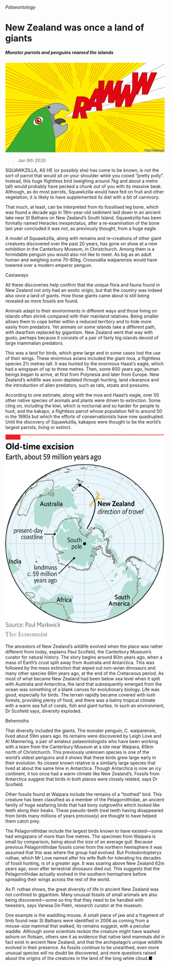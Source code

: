 ###### Palaeontology

# New Zealand was once a land of giants 

##### Monster parrots and penguins roamed the islands 

![image](images/20200111_STD001_1.jpg) 

> Jan 9th 2020 

SQUAWKZILLA, AS HE (or possibly she) has come to be known, is not the sort of parrot that would sit on your shoulder while you cooed “pretty polly”. Instead, this huge flightless bird (weighing around 7kg and about a metre tall) would probably have pecked a chunk out of you with its massive beak. Although, as do most parrots, Squawkzilla would have fed on fruit and other vegetation, it is likely to have supplemented its diet with a bit of carnivory.

That much, at least, can be interpreted from its fossilised leg bone, which was found a decade ago in 19m-year-old sediment laid down in an ancient lake near St Bathans on New Zealand’s South Island. Squawkzilla has been formally named Heracles inexpectatus, after a re-examination of the bone last year concluded it was not, as previously thought, from a huge eagle.


A model of Squawkzilla, along with remains and re-creations of other giant creatures discovered over the past 20 years, has gone on show at a new exhibition in the Canterbury Museum, in Christchurch. Among them is a formidable penguin you would also not like to meet. As big as an adult human and weighing some 70-80kg, Crossvallia waiparensis would have towered over a modern emperor penguin.

Castaways

All these discoveries help confirm that the unique flora and fauna found in New Zealand not only had an exotic origin, but that the country was indeed also once a land of giants. How those giants came about is still being revealed as more fossils are found.

Animals adapt to their environments in different ways and those living on islands often shrink compared with their mainland relatives. Being smaller allows them to cope better within a reduced territory and to hide more easily from predators. Yet animals on some islands take a different path, with dwarfism replaced by gigantism. New Zealand went that way with gusto, perhaps because it consists of a pair of fairly big islands devoid of large mammalian predators.

This was a land for birds, which grew large and in some cases lost the use of their wings. These enormous avians included the giant moa, a flightless species 2½ metres tall. It was hunted by the enormous Haast’s eagle, which had a wingspan of up to three metres. Then, some 800 years ago, human beings began to arrive, at first from Polynesia and later from Europe. New Zealand’s wildlife was soon depleted through hunting, land clearance and the introduction of alien predators, such as rats, stoats and possums.

According to one estimate, along with the moa and Haast’s eagle, over 50 other native species of animals and plants were driven to extinction. Some cling on, including the kiwi, which is nocturnal and so harder for people to hunt, and the kakapo, a flightless parrot whose population fell to around 50 in the 1990s but which the efforts of conservationists have now quadrupled. Until the discovery of Squawkzilla, kakapos were thought to be the world’s largest parrots, living or extinct.

![image](images/20200111_WOM921.png) 


The ancestors of New Zealand’s wildlife evolved when the place was rather different from today, explains Paul Scofield, the Canterbury Museum’s curator for natural history. The story begins around 80m years ago, when a mass of Earth’s crust split away from Australia and Antarctica. This was followed by the mass extinction that wiped out non-avian dinosaurs and many other species 66m years ago, at the end of the Cretaceous period. As most of what became New Zealand had been below sea level when it split with Australia and Antarctica, the land that subsequently emerged from the ocean was something of a blank canvas for evolutionary biology. Life was good, especially for birds. The terrain rapidly became covered with lush forests, providing plenty of food, and there was a balmy tropical climate with a warm sea full of corals, fish and giant turtles. In such an environment, Dr Scofield says, diversity exploded.

Behemoths

That diversity included the giants. The monster penguin, C. waiparensis, lived about 59m years ago. Its remains were discovered by Leigh Love and Al Mannering, a pair of amateur palaeontologists who have been working with a team from the Canterbury Museum at a site near Waipara, 60km north of Christchurch. This previously unknown species is one of the world’s oldest penguins and it shows that these birds grew large early in their evolution. Its closest known relative is a similarly large species that lived at about the same time in Antarctica. Though Antarctica is now an icy continent, it too once had a warm climate like New Zealand’s. Fossils from Antarctica suggest that birds in both places were closely related, says Dr Scofield.

Other fossils found at Waipara include the remains of a “toothed” bird. This creature has been classified as a member of the Pelagornithidae, an ancient family of huge seafaring birds that had bony outgrowths which looked like teeth along their beaks. These pseudo-teeth (real teeth having disappeared from birds many millions of years previously) are thought to have helped them catch prey.

The Pelagornithidae include the largest birds known to have existed—some had wingspans of more than five metres. The specimen from Waipara is small by comparison, being about the size of an average gull. Because previous Pelagornithidae fossils come from the northern hemisphere it was assumed that this was where the group had evolved. But Protodontopteryx ruthae, which Mr Love named after his wife Ruth for tolerating his decades of fossil hunting, is of a greater age. It was soaring above New Zealand 62m years ago, soon after terrestrial dinosaurs died out. This suggests that the Pelagornithidae actually evolved in the southern hemisphere before spreading their wings across the rest of the world.

As P. ruthae shows, the great diversity of life in ancient New Zealand was not confined to gigantism. Many unusual fossils of small animals are also being discovered—some so tiny that they need to be handled with tweezers, says Vanesa De Pietri, research curator at the museum.

One example is the waddling mouse. A small piece of jaw and a fragment of limb found near St Bathans were identified in 2006 as coming from a mouse-size mammal that walked, its remains suggest, with a peculiar waddle. Although some scientists reckon the creature might have washed ashore on flotsam, others see it as evidence that native land mammals did in fact exist in ancient New Zealand, and that the archipelago’s unique wildlife evolved in their presence. As fossils continue to be unearthed, even more unusual species will no doubt be discovered, and more questions raised about the origins of the creatures in the land of the long white cloud.■

